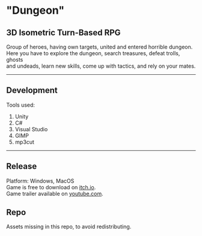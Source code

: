 # "Dungeon"
## 3D Isometric Turn-Based RPG

Group of heroes, having own targets, united and entered horrible dungeon.</br>
Here you have to explore the dungeon, search treasures, defeat trolls, ghosts</br>
and undeads, learn new skills, come up with tactics, and rely on your mates.</br>

---

## Development
Tools used:
1. Unity
2. C#
3. Visual Studio
4. GIMP
5. mp3cut

---

## Release

Platform: Windows, MacOS</br>
Game is free to download on [itch.io](https://heathro.itch.io/dungeon).</br>
Game trailer available on [youtube.com](https://www.youtube.com/watch?v=CK7C5ZkouTI).</br>

## Repo
Assets missing in this repo, to avoid redistributing.
